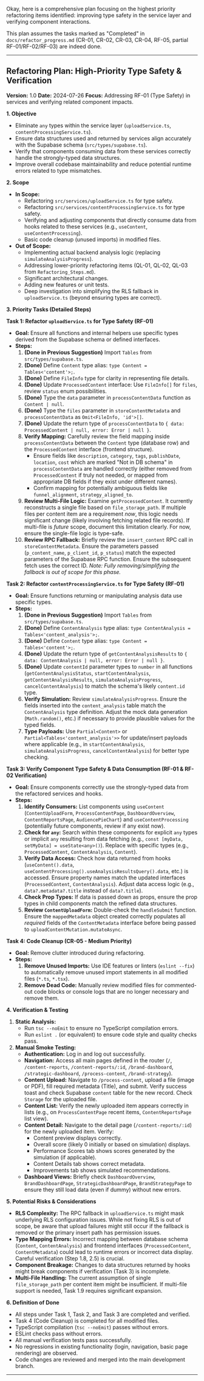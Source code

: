 Okay, here is a comprehensive plan focusing on the highest priority refactoring items identified: improving type safety in the service layer and verifying component interactions.

This plan assumes the tasks marked as "Completed" in `docs/refactor_progress.md` (CR-01, CR-02, CR-03, CR-04, RF-05, partial RF-01/RF-02/RF-03) are indeed done.

---

## Refactoring Plan: High-Priority Type Safety & Verification

**Version:** 1.0
**Date:** 2024-07-26
**Focus:** Addressing RF-01 (Type Safety) in services and verifying related component impacts.

**1. Objective**

*   Eliminate `any` types within the service layer (`uploadService.ts`, `contentProcessingService.ts`).
*   Ensure data structures used and returned by services align accurately with the Supabase schema (`src/types/supabase.ts`).
*   Verify that components consuming data from these services correctly handle the strongly-typed data structures.
*   Improve overall codebase maintainability and reduce potential runtime errors related to type mismatches.

**2. Scope**

*   **In Scope:**
    *   Refactoring `src/services/uploadService.ts` for type safety.
    *   Refactoring `src/services/contentProcessingService.ts` for type safety.
    *   Verifying and adjusting components that directly consume data from hooks related to these services (e.g., `useContent`, `useContentProcessing`).
    *   Basic code cleanup (unused imports) in modified files.
*   **Out of Scope:**
    *   Implementing actual backend analysis logic (replacing `simulateAnalysisProgress`).
    *   Addressing lower-priority refactoring items (QL-01, QL-02, QL-03 from `Refactoring_Steps.md`).
    *   Significant architectural changes.
    *   Adding new features or unit tests.
    *   Deep investigation into simplifying the RLS fallback in `uploadService.ts` (beyond ensuring types are correct).

**3. Priority Tasks (Detailed Steps)**

**Task 1: Refactor `uploadService.ts` for Type Safety (RF-01)**

*   **Goal:** Ensure all functions and internal helpers use specific types derived from the Supabase schema or defined interfaces.
*   **Steps:**
    1.  **(Done in Previous Suggestion)** Import `Tables` from `src/types/supabase.ts`.
    2.  **(Done)** Define `Content` type alias: `type Content = Tables<'content'>;`.
    3.  **(Done)** Define `FileInfo` type for clarity in representing file details.
    4.  **(Done)** Update `ProcessedContent` interface: Use `FileInfo[]` for `files`, review `status` enum possibilities.
    5.  **(Done)** Type the `data` parameter in `processContentData` function as `Content | null`.
    6.  **(Done)** Type the `files` parameter in `storeContentMetadata` and `processContentData` as `Omit<FileInfo, 'id'>[]`.
    7.  **(Done)** Update the return type of `processContentData` to `{ data: ProcessedContent | null, error: Error | null }`.
    8.  **Verify Mapping:** Carefully review the field mapping inside `processContentData` between the `Content` type (database row) and the `ProcessedContent` interface (frontend structure).
        *   Ensure fields like `description`, `category`, `tags`, `publishDate`, `location`, `cost` which are marked "Not in DB schema" in `processContentData` are handled correctly (either removed from `ProcessedContent` if truly not needed, or mapped from appropriate DB fields if they exist under different names).
        *   Confirm mapping for potentially ambiguous fields like `funnel_alignment`, `strategy_aligned_to`.
    9.  **Review Multi-File Logic:** Examine `getProcessedContent`. It currently reconstructs a single file based on `file_storage_path`. If multiple files per content item are a requirement *now*, this logic needs significant change (likely involving fetching related file records). If multi-file is *future* scope, document this limitation clearly. For now, ensure the single-file logic is type-safe.
    10. **Review RPC Fallback:** Briefly review the `insert_content` RPC call in `storeContentMetadata`. Ensure the parameters passed (`p_content_name`, `p_client_id`, `p_status`) match the expected parameters of the Supabase RPC function. Ensure the subsequent fetch uses the correct ID. *Note: Fully removing/simplifying the fallback is out of scope for this phase.*

**Task 2: Refactor `contentProcessingService.ts` for Type Safety (RF-01)**

*   **Goal:** Ensure functions returning or manipulating analysis data use specific types.
*   **Steps:**
    1.  **(Done in Previous Suggestion)** Import `Tables` from `src/types/supabase.ts`.
    2.  **(Done)** Define `ContentAnalysis` type alias: `type ContentAnalysis = Tables<'content_analysis'>;`.
    3.  **(Done)** Define `Content` type alias: `type Content = Tables<'content'>;`.
    4.  **(Done)** Update the return type of `getContentAnalysisResults` to `{ data: ContentAnalysis | null, error: Error | null }`.
    5.  **(Done)** Update `contentId` parameter types to `number` in all functions (`getContentAnalysisStatus`, `startContentAnalysis`, `getContentAnalysisResults`, `simulateAnalysisProgress`, `cancelContentAnalysis`) to match the schema's likely `content.id` type.
    6.  **Verify Simulation:** Review `simulateAnalysisProgress`. Ensure the fields inserted into the `content_analysis` table match the `ContentAnalysis` type definition. Adjust the mock data generation (`Math.random()`, etc.) if necessary to provide plausible values for the typed fields.
    7.  **Type Payloads:** Use `Partial<Content>` or `Partial<Tables<'content_analysis'>>` for update/insert payloads where applicable (e.g., in `startContentAnalysis`, `simulateAnalysisProgress`, `cancelContentAnalysis`) for better type checking.

**Task 3: Verify Component Type Safety & Data Consumption (RF-01 & RF-02 Verification)**

*   **Goal:** Ensure components correctly use the strongly-typed data from the refactored services and hooks.
*   **Steps:**
    1.  **Identify Consumers:** List components using `useContent` (`ContentUploadForm`, `ProcessContentPage`, `DashboardOverview`, `ContentReportsPage`, `AudiencePieChart`) and `useContentProcessing` (potentially future components, review if any exist now).
    2.  **Check for `any`:** Search within these components for explicit `any` types or implicit `any` resulting from data fetching (e.g., `const [myData, setMyData] = useState<any>()`). Replace with specific types (e.g., `ProcessedContent`, `ContentAnalysis`, `Content`).
    3.  **Verify Data Access:** Check how data returned from hooks (`useContent().data`, `useContentProcessing().useAnalysisResultsQuery().data`, etc.) is accessed. Ensure property names match the updated interfaces (`ProcessedContent`, `ContentAnalysis`). Adjust data access logic (e.g., `data?.metadata?.title` instead of `data?.title`).
    4.  **Check Prop Types:** If data is passed down as props, ensure the prop types in child components match the refined data structures.
    5.  **Review `ContentUploadForm`:** Double-check the `handleSubmit` function. Ensure the `mappedMetadata` object created correctly populates all *required* fields of the `ContentMetadata` interface before being passed to `uploadContentMutation.mutateAsync`.

**Task 4: Code Cleanup (CR-05 - Medium Priority)**

*   **Goal:** Remove clutter introduced during refactoring.
*   **Steps:**
    1.  **Remove Unused Imports:** Use IDE features or linters (`eslint --fix`) to automatically remove unused import statements in all modified files (`*.ts`, `*.tsx`).
    2.  **Remove Dead Code:** Manually review modified files for commented-out code blocks or console logs that are no longer necessary and remove them.

**4. Verification & Testing**

1.  **Static Analysis:**
    *   Run `tsc --noEmit` to ensure no TypeScript compilation errors.
    *   Run `eslint .` (or equivalent) to ensure code style and quality checks pass.
2.  **Manual Smoke Testing:**
    *   **Authentication:** Log in and log out successfully.
    *   **Navigation:** Access all main pages defined in the router (`/`, `/content-reports`, `/content-reports/:id`, `/brand-dashboard`, `/strategic-dashboard`, `/process-content`, `/brand-strategy`).
    *   **Content Upload:** Navigate to `/process-content`, upload a file (image or PDF), fill required metadata (Title), and submit. Verify success toast and check Supabase `content` table for the new record. Check `Storage` for the uploaded file.
    *   **Content List:** Verify the newly uploaded item appears correctly in lists (e.g., on `ProcessContentPage` recent items, `ContentReportsPage` list view).
    *   **Content Detail:** Navigate to the detail page (`/content-reports/:id`) for the newly uploaded item. Verify:
        *   Content preview displays correctly.
        *   Overall score (likely 0 initially or based on simulation) displays.
        *   Performance Scores tab shows scores generated by the simulation (if applicable).
        *   Content Details tab shows correct metadata.
        *   Improvements tab shows simulated recommendations.
    *   **Dashboard Views:** Briefly check `DashboardOverview`, `BrandDashboardPage`, `StrategicDashboardPage`, `BrandStrategyPage` to ensure they still load data (even if dummy) without new errors.

**5. Potential Risks & Considerations**

*   **RLS Complexity:** The RPC fallback in `uploadService.ts` might mask underlying RLS configuration issues. While not fixing RLS is out of scope, be aware that upload failures might still occur if the fallback is removed or the primary insert path has permission issues.
*   **Type Mapping Errors:** Incorrect mapping between database schema (`Content`, `ContentAnalysis`) and frontend interfaces (`ProcessedContent`, `ContentMetadata`) could lead to runtime errors or incorrect data display. Careful verification (Step 1.8, 2.5) is crucial.
*   **Component Breakage:** Changes to data structures returned by hooks might break components if verification (Task 3) is incomplete.
*   **Multi-File Handling:** The current assumption of single `file_storage_path` per content item might be insufficient. If multi-file support is needed, Task 1.9 requires significant expansion.

**6. Definition of Done**

*   All steps under Task 1, Task 2, and Task 3 are completed and verified.
*   Task 4 (Code Cleanup) is completed for all modified files.
*   TypeScript compilation (`tsc --noEmit`) passes without errors.
*   ESLint checks pass without errors.
*   All manual verification tests pass successfully.
*   No regressions in existing functionality (login, navigation, basic page rendering) are observed.
*   Code changes are reviewed and merged into the main development branch.

---